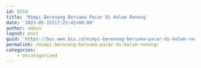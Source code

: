 ```yaml
---
id: 6554
title: 'Mimpi Berenang Bersama Pacar Di Kolam Renang'
date: '2023-05-15T17:23:42+00:00'
author: admin
layout: post
guid: 'https://bos.awn.biz.id/mimpi-berenang-bersama-pacar-di-kolam-renang/'
permalink: /mimpi-berenang-bersama-pacar-di-kolam-renang/
categories:
    - Uncategorized
---
```


